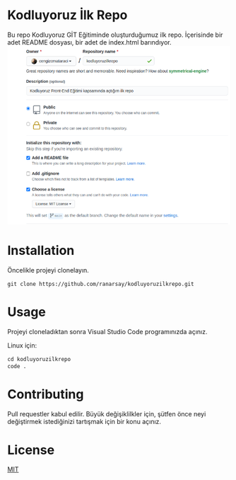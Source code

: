 # Kodluyoruz İlk Repo
Bu repo Kodluyoruz GİT Eğitiminde oluşturduğumuz ilk repo. İçerisinde bir adet README dosyası, bir adet de index.html barındıyor.
<img src="assets/github.png"/>

# Installation
Öncelikle projeyi clonelayın. 

```
git clone https://github.com/ranarsay/kodluyoruzilkrepo.git
```

# Usage
Projeyi cloneladıktan sonra Visual Studio Code programınızda açınız.

Linux için:
```
cd kodluyoruzilkrepo
code .
```

# Contributing
Pull requestler kabul edilir. Büyük değişiklilkler için, şütfen önce neyi değiştirmek istediğinizi tartışmak için bir konu açınız.

# License

<a href="https://choosealicense.com/licenses/mit/">MIT</a>

